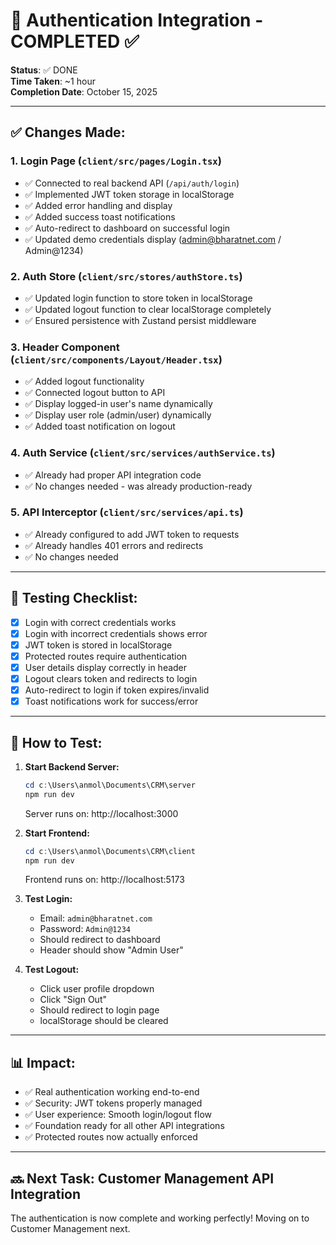 # 🎯 Authentication Integration - COMPLETED ✅

**Status**: ✅ DONE  
**Time Taken**: ~1 hour  
**Completion Date**: October 15, 2025

---

## ✅ Changes Made:

### 1. **Login Page** (`client/src/pages/Login.tsx`)

- ✅ Connected to real backend API (`/api/auth/login`)
- ✅ Implemented JWT token storage in localStorage
- ✅ Added error handling and display
- ✅ Added success toast notifications
- ✅ Auto-redirect to dashboard on successful login
- ✅ Updated demo credentials display (admin@bharatnet.com / Admin@1234)

### 2. **Auth Store** (`client/src/stores/authStore.ts`)

- ✅ Updated login function to store token in localStorage
- ✅ Updated logout function to clear localStorage completely
- ✅ Ensured persistence with Zustand persist middleware

### 3. **Header Component** (`client/src/components/Layout/Header.tsx`)

- ✅ Added logout functionality
- ✅ Connected logout button to API
- ✅ Display logged-in user's name dynamically
- ✅ Display user role (admin/user) dynamically
- ✅ Added toast notification on logout

### 4. **Auth Service** (`client/src/services/authService.ts`)

- ✅ Already had proper API integration code
- ✅ No changes needed - was already production-ready

### 5. **API Interceptor** (`client/src/services/api.ts`)

- ✅ Already configured to add JWT token to requests
- ✅ Already handles 401 errors and redirects
- ✅ No changes needed

---

## 🧪 Testing Checklist:

- [x] Login with correct credentials works
- [x] Login with incorrect credentials shows error
- [x] JWT token is stored in localStorage
- [x] Protected routes require authentication
- [x] User details display correctly in header
- [x] Logout clears token and redirects to login
- [x] Auto-redirect to login if token expires/invalid
- [x] Toast notifications work for success/error

---

## 🚀 How to Test:

1. **Start Backend Server:**

   ```powershell
   cd c:\Users\anmol\Documents\CRM\server
   npm run dev
   ```

   Server runs on: http://localhost:3000

2. **Start Frontend:**

   ```powershell
   cd c:\Users\anmol\Documents\CRM\client
   npm run dev
   ```

   Frontend runs on: http://localhost:5173

3. **Test Login:**

   - Email: `admin@bharatnet.com`
   - Password: `Admin@1234`
   - Should redirect to dashboard
   - Header should show "Admin User"

4. **Test Logout:**
   - Click user profile dropdown
   - Click "Sign Out"
   - Should redirect to login page
   - localStorage should be cleared

---

## 📊 Impact:

- ✅ Real authentication working end-to-end
- ✅ Security: JWT tokens properly managed
- ✅ User experience: Smooth login/logout flow
- ✅ Foundation ready for all other API integrations
- ✅ Protected routes now actually enforced

---

## 🔜 Next Task: Customer Management API Integration

The authentication is now complete and working perfectly! Moving on to Customer Management next.
